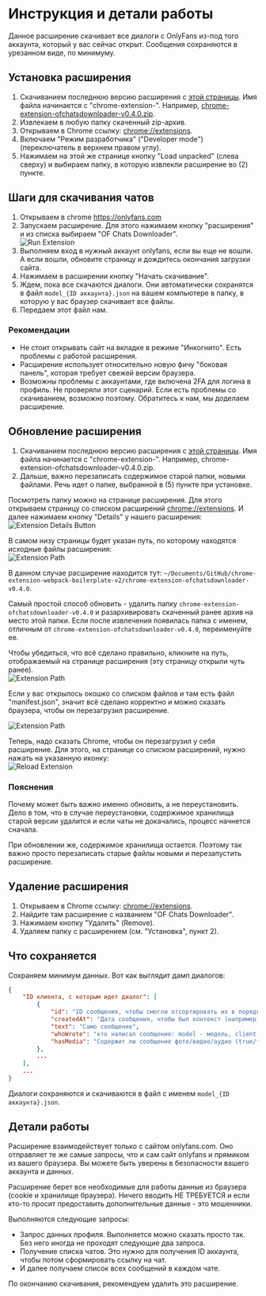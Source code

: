 # Инструкция и детали работы

Данное расширение скачивает все диалоги с OnlyFans из-под того аккаунта, который у вас сейчас открыт. Сообщения сохраняются в урезанном виде, по минимуму.


## Установка расширения

1. Скачиванием последнюю версию расширения с [этой страницы](https://github.com/baffolobill/chrome-extension-ofchatsdownloader/releases). Имя файла начинается с "chrome-extension-". Например, [chrome-extension-ofchatsdownloader-v0.4.0.zip](https://github.com/baffolobill/chrome-extension-ofchatsdownloader/releases/download/v0.6.0/chrome-extension-ofchatsdownloader-v0.4.0.zip).
2. Извлекаем в любую папку скаченный zip-архив.
3. Открываем в Chrome ссылку: [chrome://extensions](chrome://extensions).
4. Включаем "Режим разработчика" ("Developer mode") (переключатель в верхнем правом углу).
5. Нажимаем на этой же странице кнопку "Load unpacked" (слева сверху) и выбираем папку, в которую извлекли расширение во (2) пункте.


## Шаги для скачивания чатов

1. Открываем в chrome https://onlyfans.com
2. Запускаем расширение. Для этого нажимаем кнопку "расширения" и из списка выбираем "OF Chats Downloader".  
![Run Extension](./images/run_extension.png)
3. Выполняем вход в нужный аккаунт onlyfans, если вы еще не вошли. А если вошли, обновите страницу и дождитесь окончания загрузки сайта.
4. Нажимаем в расширении кнопку "Начать скачивание".
5. Ждем, пока все скачаются диалоги. Они автоматически сохранятся в файл `model_{ID аккаунта}.json` на вашем компьютере в папку, в которую у вас браузер скачивает все файлы.
6. Передаем этот файл нам.

### Рекомендации

- Не стоит открывать сайт на вкладке в режиме "Инкогнито". Есть проблемы с работой расширения.
- Расширение использует относительно новую фичу "боковая панель", которая требует свежей версии браузера.
- Возможны проблемы с аккаунтами, где включена 2FA для логина в профиль. Не проверяли этот сценарий. Если есть проблемы со скачиванием, возможно поэтому. Обратитесь к нам, мы доделаем расширение.


## Обновление расширения

1. Скачиванием последнюю версию расширения с [этой страницы](https://github.com/baffolobill/chrome-extension-ofchatsdownloader/releases). Имя файла начинается с "chrome-extension-". Например, chrome-extension-ofchatsdownloader-v0.4.0.zip.
2. Дальше, важно перезаписать содержимое старой папки, новыми файлами. Речь идет о папке, выбранной в (5) пункте при установке.

Посмотреть папку можно на странице расширения. Для этого открываем страницу со списком расширений [chrome://extensions](chrome://extensions). И далее нажимаем кнопку "Details" у нашего расширения:  
![Extension Details Button](./images/extension_details_button.png)

В самом низу страницы будет указан путь, по которому находятся исходные файлы расширения:  
![Extension Path](./images/extension_path.png)

В данном случае расширение находится тут: `~/Documents/GitHub/chrome-extension-webpack-boilerplate-v2/chrome-extension-ofchatsdownloader-v0.4.0`.

Самый простой способ обновить - удалить папку `chrome-extension-ofchatsdownloader-v0.4.0` и разархивировать скаченный ранее архив на место этой папки. Если после извлечения появилась папка с именем, отличным от `chrome-extension-ofchatsdownloader-v0.4.0`, переименуйте ее.

Чтобы убедиться, что всё сделано правильно, кликните на путь, отображаемый на странице расширения (эту страницу открыли чуть ранее).  
![Extension Path](./images/extension_path.png)

Если у вас открылось окошко со списком файлов и там есть файл "manifest.json", значит всё сделано корректно и можно сказать браузера, чтобы он перезагрузил расширение.

![Extension Path](./images/extension_files.png)

Теперь, надо сказать Chrome, чтобы он перезагрузил у себя расширение. Для этого, на странице со списком расширений, нужно нажать на указанную иконку:  
![Reload Extension](./images/reload_extension.png)

### Пояснения

Почему может быть важно именно обновить, а не переустановить. Дело в том, что в случае переустановки, содержимое хранилища старой версии удалится и если чаты не докачались, процесс начнется сначала.

При обновлении же, содержимое хранилища остается. Поэтому так важно просто перезаписать старые файлы новыми и перезапустить расширение.


## Удаление расширения

1. Открываем в Chrome ссылку: [chrome://extensions](chrome://extensions).
2. Найдите там расширение с названием "OF Chats Downloader".
3. Нажимаем кнопку "Удалить" (Remove).
4. Удаляем папку с расширением (см. "Установка", пункт 2).


## Что сохраняется

Сохраняем минимум данных. Вот как выглядит дамп диалогов:

```json
{
    "ID клиента, с которым идет диалог": [
        {
            "id": "ID сообщения, чтобы смогли отсортировать их в порядке написания",
            "createdAt": "Дата сообщения, чтобы был контекст (например, диалог на 8 марта)",
            "text": "Само сообщение",
            "whoWrote": "кто написал сообщение: model - модель, client - клиент, other - кто-то другой",
            "hasMedia": "Содержит ли сообщение фото/видео/аудио (true/false). Так понятнее, почему в сообщении нет текста."
        },
        ...
    ],
    ...
}
```

Диалоги сохраняются и скачиваются в файл с именем `model_{ID аккаунта}.json`.


## Детали работы

Расширение взаимодействует только с сайтом onlyfans.com. Оно отправляет те же самые запросы, что и сам сайт onlyfans и прямиком из вашего браузера. Вы можете быть уверены в безопасности вашего аккаунта и данных.

Расширение берет все необходимые для работы данные из браузера (cookie и хранилище браузера). Ничего вводить НЕ ТРЕБУЕТСЯ и если кто-то просит предоставить дополнительные данные - это мошенники.

Выполняются следующие запросы:
- Запрос данных профиля. Выполняется можно сказать просто так. Без него иногда не проходят следующие два запроса.
- Получение списка чатов. Это нужно для получения ID аккаунта, чтобы потом сформировать ссылку на чат.
- И далее получаем список всех сообщений в каждом чате.

По окончанию скачивания, рекомендуем удалить это расширение.